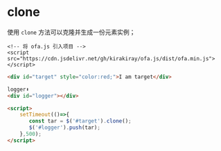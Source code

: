 # clone

使用 `clone` 方法可以克隆并生成一份元素实例；

<html-viewer>

```
<!-- 将 ofa.js 引入项目 -->
<script src="https://cdn.jsdelivr.net/gh/kirakiray/ofa.js/dist/ofa.min.js"></script>
```

```html
<div id="target" style="color:red;">I am target</div>

logger⬇️
<div id="logger"></div>

<script>
    setTimeout(()=>{
       const tar = $('#target').clone();
       $('#logger').push(tar);
    },500);
</script>
```

</html-viewer>